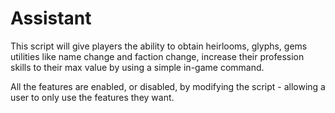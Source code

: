 # Assistant
This script will give players the ability to obtain heirlooms, glyphs, gems utilities like name change and faction change, increase their profession skills to their max value by using a simple in-game command.

All the features are enabled, or disabled, by modifying the script - allowing a user to only use the features they want.
